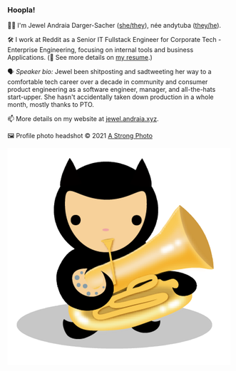 ### Hoopla!

👋🏼 I'm Jewel Andraia Darger-Sacher ([she/they](https://pronoun.is/she)), née andytuba ([they/he](https://pronoun.is/they?or=he)). 

🛠️ I work at Reddit as a Senior IT Fullstack Engineer for Corporate Tech - Enterprise Engineering, focusing on internal tools and business Applications. (📜 See more details on [my resume](https://jewel.andraia.xyz/resume).)

🗣️ _Speaker bio:_ Jewel been shitposting and sadtweeting her way to a comfortable tech career over a decade in community and consumer product engineering as a software engineer, manager, and all-the-hats start-upper.  She hasn't accidentally taken down production in a whole month, mostly thanks to PTO.

📫 More details on my website at [jewel.andraia.xyz](https://jewel.andraia.xyz).

🖼️ Profile photo headshot © 2021 [A Strong Photo](https://astrongphoto.com)

![The "octubacat" avatar I've used for a while](octubacat.png)

